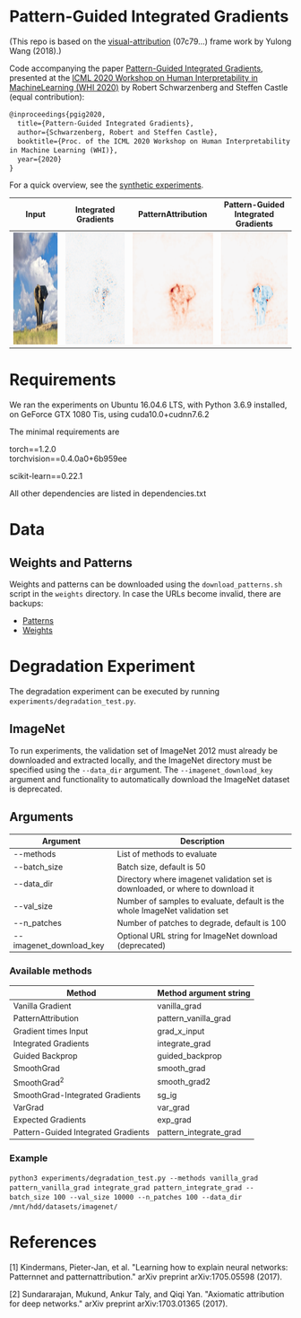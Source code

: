 # Pattern-Guided Integrated Gradients
(This repo is based on the [visual-attribution](https://github.com/yulongwang12/visual-attribution) (07c79...) frame work by Yulong Wang (2018).)

Code accompanying the paper [Pattern-Guided Integrated Gradients](https://arxiv.org/abs/2007.10685), presented at the [ICML 2020 Workshop on Human Interpretability in MachineLearning (WHI 2020)](http://whi2020.online/papers.html) by Robert Schwarzenberg and Steffen Castle (equal contribution):

```
@inproceedings{pgig2020,
  title={Pattern-Guided Integrated Gradients},
  author={Schwarzenberg, Robert and Steffen Castle},
  booktitle={Proc. of the ICML 2020 Workshop on Human Interpretability in Machine Learning (WHI)},
  year={2020}
}
```

For a quick overview, see the [synthetic experiments](https://github.com/dfki-nlp/pgig/blob/master/synthetic.ipynb). 

Input|Integrated Gradients | PatternAttribution | Pattern-Guided Integrated Gradients
---|---|---|---
<img src="https://github.com/dfki-nlp/pgig/blob/master/images/elephant.png?raw=true" width=200 height=200 />|<img src="https://github.com/dfki-nlp/pgig/blob/master/images/integrate_grad.png?raw=true" width=200 height=200 /> | <img src="https://github.com/dfki-nlp/pgig/blob/master/images/pattern_vanilla_grad.png?raw=true" width=200 height=200 /> | <img src="https://github.com/dfki-nlp/pgig/blob/master/images/pattern_integrate_grad.png?raw=true" width=200 height=200 />


# Requirements

We ran the experiments on Ubuntu 16.04.6 LTS, with Python 3.6.9 installed, on GeForce GTX 1080 Tis, using cuda10.0+cudnn7.6.2

The minimal requirements are 

torch==1.2.0          
torchvision==0.4.0a0+6b959ee

scikit-learn==0.22.1   

All other dependencies are listed in dependencies.txt

# Data
## Weights and Patterns

Weights and patterns can be downloaded using the `download_patterns.sh` script in the `weights` directory. In case the URLs become invalid, there are backups: 
* [Patterns](https://cloud.dfki.de/owncloud/index.php/s/F8ofRWYJz6Bzw5C)
* [Weights](https://cloud.dfki.de/owncloud/index.php/s/AYAdyCncgbbqxS6)


# Degradation Experiment

The degradation experiment can be executed by running `experiments/degradation_test.py`.

## ImageNet 

To run experiments, the validation set of ImageNet 2012 must already be downloaded and extracted locally, and the ImageNet directory must be specified using the `--data_dir` argument. The `--imagenet_download_key` argument and functionality to automatically download the ImageNet dataset is deprecated. 

## Arguments

Argument |Description
--- | ---
--methods| List of methods to evaluate
--batch_size| Batch size, default is 50
--data_dir| Directory where imagenet validation set is downloaded, or where to download it
--val_size| Number of samples to evaluate, default is the whole ImageNet validation set
--n_patches| Number of patches to degrade, default is 100
--imagenet_download_key| Optional URL string for ImageNet download (deprecated)

### Available methods

Method|Method argument string
---|---
Vanilla Gradient|vanilla_grad
PatternAttribution|pattern_vanilla_grad
Gradient times Input|grad_x_input
Integrated Gradients|integrate_grad
Guided Backprop|guided_backprop
SmoothGrad|smooth_grad
SmoothGrad<sup>2</sup>|smooth_grad2
SmoothGrad-Integrated Gradients|sg_ig
VarGrad|var_grad
Expected Gradients|exp_grad
Pattern-Guided Integrated Gradients|pattern_integrate_grad

### Example

```python3 experiments/degradation_test.py --methods vanilla_grad pattern_vanilla_grad integrate_grad pattern_integrate_grad --batch_size 100 --val_size 10000 --n_patches 100 --data_dir /mnt/hdd/datasets/imagenet/```

# References 

[1] Kindermans, Pieter-Jan, et al. "Learning how to explain neural networks: Patternnet and patternattribution." arXiv preprint arXiv:1705.05598 (2017). 

[2] Sundararajan, Mukund, Ankur Taly, and Qiqi Yan. "Axiomatic attribution for deep networks." arXiv preprint arXiv:1703.01365 (2017).
